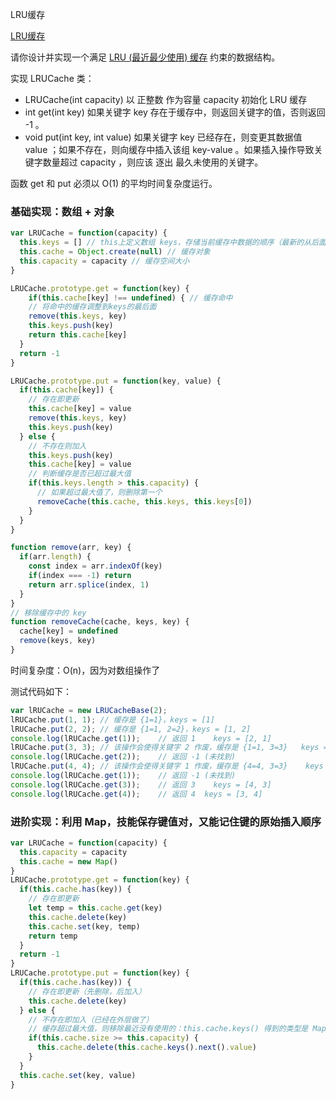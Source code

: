 LRU缓存

<a href="https://leetcode.cn/problems/lru-cache/" target="_blank">LRU缓存</a>

请你设计并实现一个满足 [LRU (最近最少使用) 缓存](https://baike.baidu.com/item/LRU) 约束的数据结构。

实现 LRUCache 类：

- LRUCache(int capacity) 以 正整数 作为容量 capacity 初始化 LRU 缓存
- int get(int key) 如果关键字 key 存在于缓存中，则返回关键字的值，否则返回 -1 。
- void put(int key, int value) 如果关键字 key 已经存在，则变更其数据值 value ；如果不存在，则向缓存中插入该组 key-value 。如果插入操作导致关键字数量超过 capacity ，则应该 逐出 最久未使用的关键字。

函数 get 和 put 必须以 O(1) 的平均时间复杂度运行。



### 基础实现：数组 + 对象

```js
var LRUCache = function(capacity) {
  this.keys = [] // this上定义数组 keys，存储当前缓存中数据的顺序（最新的从后面插入，最旧的从头部弹出）
  this.cache = Object.create(null) // 缓存对象
  this.capacity = capacity // 缓存空间大小
}

LRUCache.prototype.get = function(key) {
	if(this.cache[key] !== undefined) { // 缓存命中
    // 将命中的缓存调整到keys的最后面
    remove(this.keys, key)
    this.keys.push(key)
    return this.cache[key]
  }  
  return -1
}

LRUCache.prototype.put = function(key, value) {
  if(this.cache[key]) {
    // 存在即更新
    this.cache[key] = value
    remove(this.keys, key)
    this.keys.push(key)
  } else {
    // 不存在则加入
    this.keys.push(key)
    this.cache[key] = value
    // 判断缓存是否已超过最大值
    if(this.keys.length > this.capacity) {
      // 如果超过最大值了，则删除第一个
      removeCache(this.cache, this.keys, this.keys[0])
    }
  }
}

function remove(arr, key) {
  if(arr.length) {
    const index = arr.indexOf(key)
    if(index === -1) return
    return arr.splice(index, 1)
  }
}
// 移除缓存中的 key
function removeCache(cache, keys, key) {
  cache[key] = undefined
  remove(keys, key)
}
```

时间复杂度：O(n)，因为对数组操作了

测试代码如下：

```js
var lRUCache = new LRUCacheBase(2);
lRUCache.put(1, 1); // 缓存是 {1=1}，keys = [1]
lRUCache.put(2, 2); // 缓存是 {1=1, 2=2}，keys = [1, 2]
console.log(lRUCache.get(1));    // 返回 1	keys = [2, 1]
lRUCache.put(3, 3); // 该操作会使得关键字 2 作废，缓存是 {1=1, 3=3}   keys = [1, 3]
console.log(lRUCache.get(2));    // 返回 -1 (未找到)
lRUCache.put(4, 4); // 该操作会使得关键字 1 作废，缓存是 {4=4, 3=3}	keys = [3, 4]
console.log(lRUCache.get(1));    // 返回 -1 (未找到)
console.log(lRUCache.get(3));    // 返回 3	keys = [4, 3]
console.log(lRUCache.get(4));    // 返回 4  keys = [3, 4]
```





### 进阶实现：利用 Map，技能保存键值对，又能记住键的原始插入顺序

```js
var LRUCache = function(capacity) {
  this.capacity = capacity
  this.cache = new Map()
}
LRUCache.prototype.get = function(key) {
  if(this.cache.has(key)) {
    // 存在即更新
    let temp = this.cache.get(key)
    this.cache.delete(key)
    this.cache.set(key, temp)
    return temp
  }
  return -1
}
LRUCache.prototype.put = function(key) {
  if(this.cache.has(key)) {
    // 存在即更新（先删除，后加入）
    this.cache.delete(key)
  } else {
    // 不存在即加入（已经在外层做了）
    // 缓存超过最大值，则移除最近没有使用的：this.cache.keys() 得到的类型是 MapIterator
    if(this.cache.size >= this.capacity) {
      this.cache.delete(this.cache.keys().next().value)
    }
  }
  this.cache.set(key, value)
}
```

















